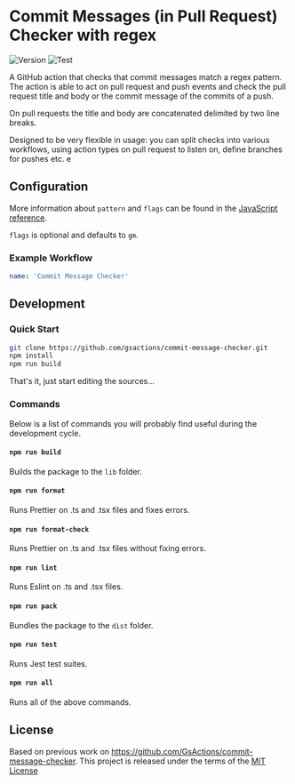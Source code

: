 # Commit Messages (in Pull Request) Checker with regex

![Version](https://img.shields.io/github/v/release/axe007/commit-message-checker?style=flat-square)
![Test](https://github.com/gsactions/commit-message-checker/workflows/build-test/badge.svg)

A GitHub action that checks that commit messages match a regex pattern. The
action is able to act on pull request and push events and check the pull
request title and body or the commit message of the commits of a push.

On pull requests the title and body are concatenated delimited by two line
breaks.

Designed to be very flexible in usage: you can split checks into various
workflows, using action types on pull request to listen on, define branches
for pushes etc. e

## Configuration

More information about `pattern` and `flags` can be found in the
[JavaScript reference](https://developer.mozilla.org/en-US/docs/Web/JavaScript/Reference/Global_Objects/RegExp).

`flags` is optional and defaults to `gm`.

### Example Workflow

```yml
name: 'Commit Message Checker'

```

## Development

### Quick Start

```sh
git clone https://github.com/gsactions/commit-message-checker.git
npm install
npm run build
```

That's it, just start editing the sources...

### Commands

Below is a list of commands you will probably find useful during the development
cycle.

#### `npm run build`

Builds the package to the `lib` folder.

#### `npm run format`

Runs Prettier on .ts and .tsx files and fixes errors.

#### `npm run format-check`

Runs Prettier on .ts and .tsx files without fixing errors.

#### `npm run lint`

Runs Eslint on .ts and .tsx files.

#### `npm run pack`

Bundles the package to the `dist` folder.

#### `npm run test`

Runs Jest test suites.

#### `npm run all`

Runs all of the above commands.

## License

Based on previous work on https://github.com/GsActions/commit-message-checker.
This project is released under the terms of the [MIT License](LICENSE)
